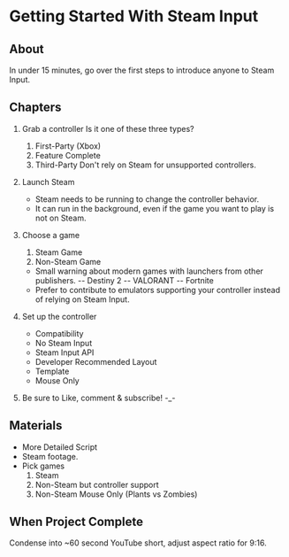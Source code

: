 # Getting Started With Steam Input

## About

In under 15 minutes, go over the first steps to introduce anyone to Steam Input.

## Chapters

1. Grab a controller
Is it one of these three types?
	1. First-Party (Xbox)
	1. Feature Complete
	1. Third-Party
	Don't rely on Steam for unsupported controllers.

1. Launch Steam
   - Steam needs to be running to change the controller behavior.
   - It can run in the background, even if the game you want to play is not on Steam.

1. Choose a game
	1. Steam Game
	1. Non-Steam Game
	- Small warning about modern games with launchers from other publishers.
    	-- Destiny 2
    	-- VALORANT
    	-- Fortnite
	- Prefer to contribute to emulators supporting your controller instead of relying on Steam Input.

1. Set up the controller
	- Compatibility
	- No Steam Input
	- Steam Input API
	- Developer Recommended Layout
	- Template
	- Mouse Only

1. Be sure to Like, comment & subscribe! -_-

## Materials

-	More Detailed Script
-	Steam footage.
-	Pick games
	1. Steam
	1. Non-Steam but controller support
	1. Non-Steam Mouse Only (Plants vs Zombies)

## When Project Complete

Condense into ~60 second YouTube short, adjust aspect ratio for 9:16.
